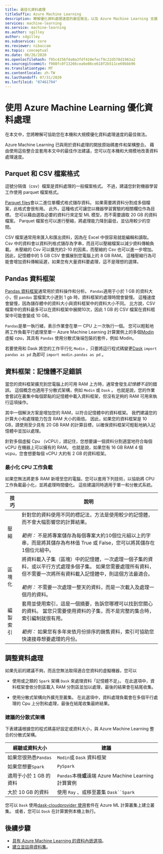 ```yaml
---
title: 最佳化資料處理
titleSuffix: Azure Machine Learning
description: 瞭解優化資料處理速度的最佳做法，以及 Azure Machine Learning 支援大規模資料處理的整合。
services: machine-learning
ms.service: machine-learning
ms.author: sgilley
author: sdgilley
ms.subservice: core
ms.reviewer: nibaccam
ms.topic: conceptual
ms.date: 06/26/2020
ms.openlocfilehash: f95c4256f4a0a3fdf410efecf9c22d578d1963a2
ms.sourcegitcommit: f988fc0f13266cea6e86ce618f2b511ce69bbb96
ms.translationtype: MT
ms.contentlocale: zh-TW
ms.lasthandoff: 07/31/2020
ms.locfileid: "87461794"
---
```

# <a name="optimize-data-processing-with-azure-machine-learning"></a>使用 Azure Machine Learning 優化資料處理

在本文中，您將瞭解可協助您在本機和大規模優化資料處理速度的最佳做法。

Azure Machine Learning 已與用於資料處理的開放原始碼套件和架構整合。 藉由使用這些整合並套用本文中的最佳作法建議，您可以在本機和大規模地改善資料處理速度。

## <a name="parquet-and-csv-file-formats"></a>Parquet 和 CSV 檔案格式

逗號分隔值（csv）檔案是資料處理的一般檔案格式。 不過，建議您針對機器學習工作使用 parquet 檔案格式。

[Parquet files](https://parquet.apache.org/)會以二進位單欄式格式儲存資料。 如果需要將資料分割成多個檔案，此格式會很有用。 此外，這種格式可讓您以機器學習實驗的相關欄位作為目標。 您可以藉由選取必要的資料行來定型 ML 模型，而不需要讀取 20 GB 的資料檔案。 Parquet 檔案也可以進行壓縮，將處理能力降到最低，並佔用較少的空間。

CSV 檔案通常用來匯入和匯出資料，因為在 Excel 中很容易就能編輯和讀取。 Csv 中的資料會以資料列格式儲存為字串，而且可以壓縮檔案以減少資料傳輸負載。 未壓縮的 Csv 可以擴充約2-10 的因素，而壓縮的 Csv 也可以進一步增加。 因此，記憶體中的 5 GB CSV 會擴展到您電腦上的 8 GB RAM。 這種壓縮行為可能會增加資料傳輸延遲，如果您有大量資料要處理，這不是理想的選擇。 

## <a name="pandas-dataframe"></a>Pandas 資料框架

[Pandas 資料框架](https://pandas.pydata.org/pandas-docs/stable/getting_started/overview.html)通常用於資料操作和分析。 `Pandas`適用于小於 1 GB 的資料大小，但 `pandas` 當檔案大小達到 1 gb 時，資料框架的處理時間會變慢。 這種速度會變慢，因為儲存體中的資料大小與資料框架中的資料大小不同。 比方說，CSV 檔案中的資料最多可以在資料框架中展開10次，因此 1 GB 的 CSV 檔案在資料框架中可能會變成 10 GB。

`Pandas`是單一執行緒，表示作業會在單一 CPU 上一次執行一個。 您可以輕鬆地將工作負載平行處理至單一 Azure Machine Learning 計算實例上的多個[Modin](https://modin.readthedocs.io/en/latest/)虛擬 cpu，其具有 `Pandas` 使用分散式後端包裝的套件，例如 Modin。

若要使用和 Dask 將您的工作平行化 `Modin` ，只要將這行程式碼變更[Dask](https://dask.org) `import pandas as pd` 為即可 `import modin.pandas as pd` 。

## <a name="dataframe-out-of-memory-error"></a>資料框架：記憶體不足錯誤 

當您的資料框架擴充到您電腦上的可用 RAM 上方時，通常會發生*記憶體不足*的錯誤。 這個概念也適用于分散式架構，例如 `Modin` 或 `Dask` 。  也就是說，您的作業會嘗試在叢集中每個節點的記憶體中載入資料框架，但沒有足夠的 RAM 可用來執行這項操作。

其中一個解決方案是增加您的 RAM，以符合記憶體中的資料框架。 我們建議您的計算大小和處理能力包含 RAM 大小的兩倍。 因此，如果您的資料框架是 10 GB，請使用至少具有 20 GB RAM 的計算目標，以確保資料框架可輕鬆地納入記憶體中並加以處理。 

針對多個虛擬 Cpu （vCPU），請記住，您想要讓一個資料分割適當地符合每個 vCPU 在機器上可以擁有的 RAM。 也就是說，如果您有 16 GB RAM 4 個 vcpu，您會想要每個 vCPU 大約有 2 GB 的資料框架。

### <a name="minimize-cpu-workloads"></a>最小化 CPU 工作負載

如果您無法將更多 RAM 新增至您的電腦，您可以套用下列技術，以協助將 CPU 工作負載最小化，並將處理時間優化。 這些建議同時適用于單一和分散式系統。

技巧 | 說明
----|----
壓縮 | 針對您的資料使用不同的標記法，方法是使用較少的記憶體，而不會大幅影響您的計算結果。<br><br>*範例：* 不是將專案儲存為每個專案大約10個位元組以上的字串，而是將其儲存為布林值 True 或 False，您可以將其儲存在1個位元組中。
區塊化 | 將資料載入子集（區塊）中的記憶體，一次處理一個子集的資料，或以平行方式處理多個子集。 如果您需要處理所有資料，但不需要一次將所有資料載入記憶體中，則這個方法最適合。 <br><br>*範例：* 不需要一次處理一整天的資料，而是一次載入及處理一個月的資料。
編製索引 | 套用並使用索引，這是一個摘要，告訴您哪裡可以找到您關心的資料。 當您只需要使用資料的子集，而不是完整的集合時，索引編制就很有用。<br><br>*範例：* 如果您有多年來依月份排序的銷售資料，索引可協助您快速搜尋想要處理的月份。

## <a name="scale-data-processing"></a>調整資料處理

如果先前的建議不夠，而且您無法取得適合您資料的虛擬機器，您可以 

* 使用或之類的 `Spark` 架構 `Dask` 來處理資料「記憶體不足」。 在此選項中，資料框架會依分割區載入 RAM 分割區並加以處理，最後的結果會在結尾收集。  

* 使用分散式架構向外擴充至叢集。 在此選項中，資料處理負載會在多個平行處理的 Cpu 上分割和處理，最後在結尾收集最終結果。


### <a name="recommended-distributed-frameworks"></a>建議的分散式架構

下表建議根據您的程式碼喜好設定或資料大小，與 Azure Machine Learning 整合的分散式架構。

經驗或資料大小 | 建議
------|------
如果您很熟悉`Pandas`| `Modin`或 `Dask` 資料框架
如果您想要`Spark` | `PySpark`
適用于小於 1 GB 的資料 | `Pandas`本機**或**遠端 Azure Machine Learning 計算實例
大於 10 GB 的資料| 使用 `Ray` 、或移至叢集 `Dask``Spark`

您可以 `Dask` 使用[dask-cloudprovider 使用](https://cloudprovider.dask.org/en/latest/#azure)套件在 Azure ML 計算叢集上建立叢集。 或者，您可以 `Dask` 在計算實例本機上執行。

## <a name="next-steps"></a>後續步驟

* [具有 Azure Machine Learning 的資料內嵌選項](concept-data-ingestion.md)。
* [建立並註冊資料集](how-to-create-register-datasets.md)。
